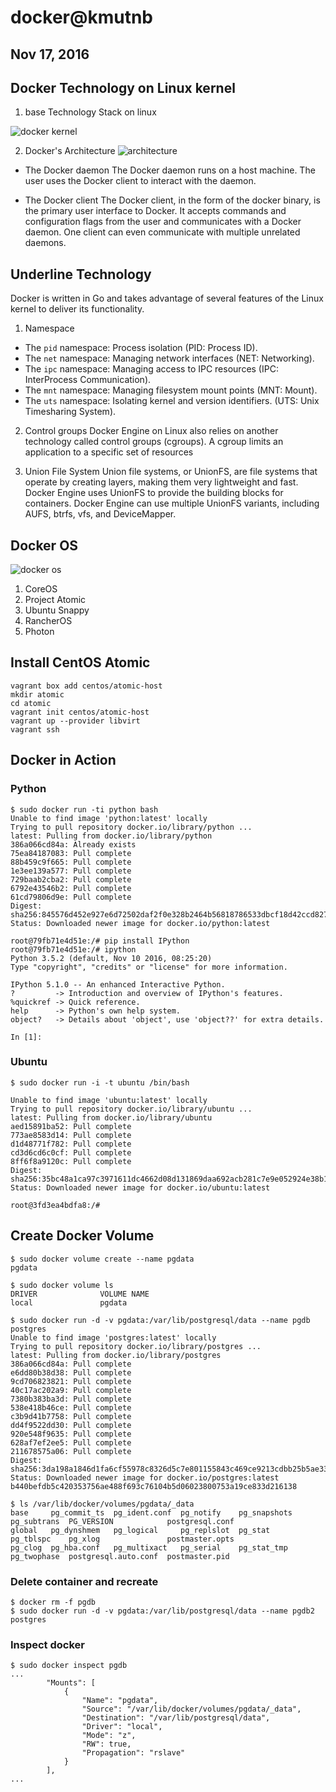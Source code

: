 # docker@kmutnb
## Nov 17, 2016

## Docker Technology on Linux kernel
1. base Technology Stack on linux

![docker kernel](https://www.ociweb.com/files/1814/3050/6411/Dockertechstack.png)

2. Docker's Architecture
![architecture](https://docs.docker.com/engine/article-img/architecture.svg)
* The Docker daemon
  The Docker daemon runs on a host machine. The user uses the Docker client to interact with the daemon.

* The Docker client
  The Docker client, in the form of the docker binary, is the primary user interface to Docker. It accepts commands and configuration flags from the user and communicates with a Docker daemon. One client can even communicate with multiple unrelated daemons.

## Underline Technology
Docker is written in Go and takes advantage of several features of the Linux kernel to deliver its functionality.

1. Namespace
  * The ``pid`` namespace: Process isolation (PID: Process ID).
  * The ``net`` namespace: Managing network interfaces (NET: Networking).
  * The ``ipc`` namespace: Managing access to IPC resources (IPC: InterProcess Communication).
  * The ``mnt`` namespace: Managing filesystem mount points (MNT: Mount).
  * The ``uts`` namespace: Isolating kernel and version identifiers. (UTS: Unix Timesharing System).

2. Control groups
Docker Engine on Linux also relies on another technology called control groups (cgroups). A cgroup limits an application to a specific set of resources

3. Union File System
Union file systems, or UnionFS, are file systems that operate by creating layers, making them very lightweight and fast. Docker Engine uses UnionFS to provide the building blocks for containers. Docker Engine can use multiple UnionFS variants, including AUFS, btrfs, vfs, and DeviceMapper.

## Docker OS

![docker os](https://i2.wp.com/www.inovex.de/blog/wp-content/uploads/2015/05/docker-os-vergleich.jpg)
1. CoreOS
2. Project Atomic
3. Ubuntu Snappy
4. RancherOS
5. Photon

## Install CentOS Atomic

```
vagrant box add centos/atomic-host
mkdir atomic
cd atomic
vagrant init centos/atomic-host
vagrant up --provider libvirt
vagrant ssh

```
## Docker in Action
### Python
```
$ sudo docker run -ti python bash
Unable to find image 'python:latest' locally
Trying to pull repository docker.io/library/python ... 
latest: Pulling from docker.io/library/python
386a066cd84a: Already exists 
75ea84187083: Pull complete 
88b459c9f665: Pull complete 
1e3ee139a577: Pull complete 
729baab2cba2: Pull complete 
6792e43546b2: Pull complete 
61cd79806d9e: Pull complete 
Digest: sha256:845576d452e927e6d72502daf2f0e328b2464b56818786533dbcf18d42ccd827
Status: Downloaded newer image for docker.io/python:latest

root@79fb71e4d51e:/# pip install IPython
root@79fb71e4d51e:/# ipython
Python 3.5.2 (default, Nov 10 2016, 08:25:20) 
Type "copyright", "credits" or "license" for more information.

IPython 5.1.0 -- An enhanced Interactive Python.
?         -> Introduction and overview of IPython's features.
%quickref -> Quick reference.
help      -> Python's own help system.
object?   -> Details about 'object', use 'object??' for extra details.

In [1]: 
```
### Ubuntu 
```
$ sudo docker run -i -t ubuntu /bin/bash

Unable to find image 'ubuntu:latest' locally
Trying to pull repository docker.io/library/ubuntu ... 
latest: Pulling from docker.io/library/ubuntu
aed15891ba52: Pull complete 
773ae8583d14: Pull complete 
d1d48771f782: Pull complete 
cd3d6cd6c0cf: Pull complete 
8ff6f8a9120c: Pull complete 
Digest: sha256:35bc48a1ca97c3971611dc4662d08d131869daa692acb281c7e9e052924e38b1
Status: Downloaded newer image for docker.io/ubuntu:latest

root@3fd3ea4bdfa8:/#
```

## Create Docker Volume

```
$ sudo docker volume create --name pgdata
pgdata

$ sudo docker volume ls
DRIVER              VOLUME NAME
local               pgdata

$ sudo docker run -d -v pgdata:/var/lib/postgresql/data --name pgdb  postgres
Unable to find image 'postgres:latest' locally
Trying to pull repository docker.io/library/postgres ... 
latest: Pulling from docker.io/library/postgres
386a066cd84a: Pull complete 
e6dd80b38d38: Pull complete 
9cd706823821: Pull complete 
40c17ac202a9: Pull complete 
7380b383ba3d: Pull complete 
538e418b46ce: Pull complete 
c3b9d41b7758: Pull complete 
dd4f9522dd30: Pull complete 
920e548f9635: Pull complete 
628af7ef2ee5: Pull complete 
211678575a06: Pull complete 
Digest: sha256:3da198a1846d1fa6cf55978c8326d5c7e801155843c469ce9213cdbb25b5ae33
Status: Downloaded newer image for docker.io/postgres:latest
b440befdb5c420353756ae488f693c76104b5d06023800753a19ce833d216138

$ ls /var/lib/docker/volumes/pgdata/_data
base     pg_commit_ts  pg_ident.conf  pg_notify    pg_snapshots  pg_subtrans  PG_VERSION            postgresql.conf
global   pg_dynshmem   pg_logical     pg_replslot  pg_stat       pg_tblspc    pg_xlog               postmaster.opts
pg_clog  pg_hba.conf   pg_multixact   pg_serial    pg_stat_tmp   pg_twophase  postgresql.auto.conf  postmaster.pid

```
### Delete container and recreate

```
$ docker rm -f pgdb
$ sudo docker run -d -v pgdata:/var/lib/postgresql/data --name pgdb2  postgres
```

### Inspect docker

```
$ sudo docker inspect pgdb
...
        "Mounts": [
            {
                "Name": "pgdata",
                "Source": "/var/lib/docker/volumes/pgdata/_data",
                "Destination": "/var/lib/postgresql/data",
                "Driver": "local",
                "Mode": "z",
                "RW": true,
                "Propagation": "rslave"
            }
        ],
...
``` 








